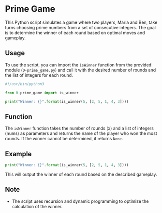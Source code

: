 # Prime Game

This Python script simulates a game where two players, Maria and Ben, take turns choosing prime numbers from a set of consecutive integers. The goal is to determine the winner of each round based on optimal moves and gameplay.

## Usage

To use the script, you can import the `isWinner` function from the provided module (`0-prime_game.py`) and call it with the desired number of rounds and the list of integers for each round.

```python
#!/usr/bin/python3

from 0-prime_game import is_winner

print("Winner: {}".format(is_winner(5, [2, 5, 1, 4, 3])))
```

## Function

The `isWinner` function takes the number of rounds (x) and a list of integers (nums) as parameters and returns the name of the player who won the most rounds. If the winner cannot be determined, it returns `None`.

## Example

```python
print("Winner: {}".format(is_winner(5, [2, 5, 1, 4, 3])))
```
This will output the winner of each round based on the described gameplay.

## Note
* The script uses recursion and dynamic programming to optimize the calculation of the winner.
